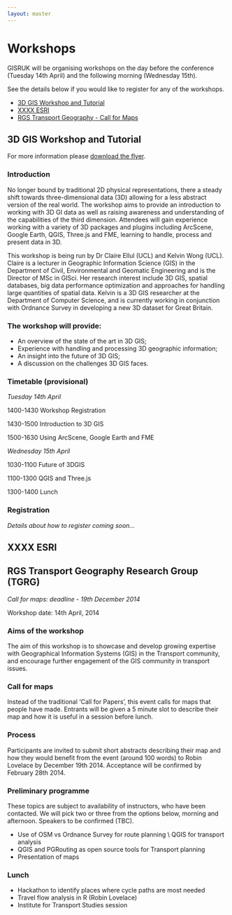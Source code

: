 ```yaml
---
layout: master
---
```


Workshops
=========

GISRUK will be organising workshops on the day before the conference (Tuesday 14th April) and the
following morning (Wednesday 15th).

See the details below if you would like to register for any of the workshops.

 - [3D GIS Workshop and Tutorial](#3DGIS)
 - [XXXX ESRI](#ESRI)
 - [RGS Transport Geography - Call for Maps](#Transport)


<a name="3DGIS">3D GIS Workshop and Tutorial</a>
----------------------

For more information please [download the flyer](./figures/3DGIS.pdf).

### Introduction

No longer bound by traditional 2D physical representations, there a steady shift towards
three-dimensional data (3D) allowing for a less abstract version of the real world. The workshop
aims to provide an introduction to working with 3D GI data as well as raising awareness and
understanding of the capabilities of the third dimension. Attendees will gain experience working
with a variety of 3D packages and plugins including ArcScene, Google Earth, QGIS, Three.js and FME,
learning to handle, process and present data in 3D.

This workshop is being run by Dr Claire Ellul (UCL) and Kelvin Wong (UCL). Claire is a lecturer in
Geographic Information Science (GIS) in the Department of Civil, Environmental and Geomatic
Engineering and is the Director of MSc in GISci. Her research interest include 3D GIS, spatial
databases, big data performance optimization and approaches for handling large quantities of spatial
data. Kelvin is a 3D GIS researcher at the Department of Computer Science, and is currently working
in conjunction with Ordnance Survey in developing a new 3D dataset for Great Britain.

### The workshop will provide:

 - An overview of the state of the art in 3D GIS;
 - Experience with handling and processing 3D geographic information;
 - An insight into the future of 3D GIS;
 - A discussion on the challenges 3D GIS faces.

### Timetable (provisional)

*Tuesday 14th April*

1400-1430  Workshop Registration

1430-1500  Introduction to 3D GIS

1500-1630 Using ArcScene, Google Earth and FME

*Wednesday 15th April*

1030-1100 Future of 3DGIS

1100-1300 QGIS and Three.js

1300-1400 Lunch

### Registration

_Details about how to register coming soon..._


<a name="ESRI">XXXX ESRI</a>
----------------------



<a name="transport">RGS Transport Geography Research Group (TGRG)</a>
----------------------


*Call for maps: deadline - 19th December 2014*

Workshop date: 14th April, 2014

### Aims of the workshop
The aim of this workshop is to showcase and develop growing expertise with Geographical Information
Systems (GIS) in the Transport community, and encourage further engagement of the GIS community in
transport issues.

### Call for maps

Instead of the traditional ‘Call for Papers’, this event calls for maps that people have made.
Entrants will be given a 5 minute slot to describe their map and how it is useful in a session
before lunch.

### Process
Participants are invited to submit short abstracts describing their map and how they would benefit
from the event (around 100 words) to Robin Lovelace by December 19th 2014. Acceptance will be
confirmed by February 28th 2014.

### Preliminary programme

These topics are subject to availability of instructors, who have been contacted. We will pick two
or three from the options below, morning and afternoon. Speakers to be confirmed (TBC).
 
 - Use of OSM vs Ordnance Survey for route planning \ QGIS for transport analysis
 - QGIS and PGRouting as open source tools for Transport planning 
 - Presentation of maps
 
### Lunch

 - Hackathon to identify places where cycle paths are most needed
 - Travel flow analysis in R (Robin Lovelace)
 - Institute for Transport Studies session
